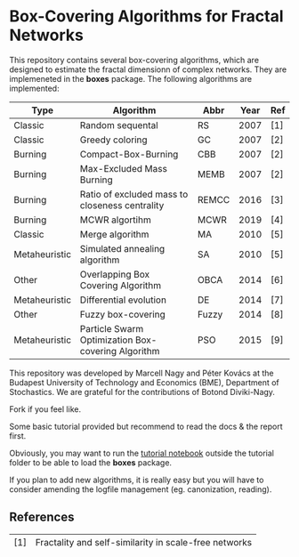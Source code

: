 # Box-Covering Algorithms for Fractal Networks
This repository contains several box-covering algorithms, which are designed to estimate the fractal dimensionn of complex networks. They are implemeneted in the __boxes__ package.
The following algorithms are implemented:


| Type          | Algorithm                                          | Abbr  | Year | Ref |
|---------------|----------------------------------------------------|-------|------|-----|
| Classic       | Random sequental                                   | RS    | 2007 | [1] |
| Classic       | Greedy coloring                                    | GC    | 2007 | [2] |
| Burning       | Compact-Box-Burning                                | CBB   | 2007 | [2] |
| Burning       | Max-Excluded Mass Burning                          | MEMB  | 2007 | [2] |
| Burning       | Ratio of excluded mass to closeness centrality     | REMCC | 2016 | [3] |
| Burning       | MCWR algortihm                                     | MCWR  | 2019 | [4] |
| Classic       | Merge algorithm                                    | MA    | 2010 | [5] |
| Metaheuristic | Simulated annealing algorithm                      | SA    | 2010 | [5] |
| Other         | Overlapping Box Covering Algorithm                 | OBCA  | 2014 | [6] |
| Metaheuristic | Differential evolution                             | DE    | 2014 | [7] |
| Other         | Fuzzy box-covering                                 | Fuzzy | 2014 | [8] |
| Metaheuristic | Particle Swarm Optimization Box-covering Algorithm | PSO   | 2015 | [9] |


This repository was developed by Marcell Nagy and Péter Kovács at the Budapest University of Technology and Economics (BME), Department of Stochastics. We are grateful for the contributions of Botond Diviki-Nagy.



Fork if you feel like.

Some basic tutorial provided but recommend to read the docs & the report first.

Obviously, you may want to run the [tutorial notebook](./tutorial/boxing_tutorial.ipynb) outside the tutorial folder to be able to load the __boxes__ package.

If you plan to add new algorithms, it is really easy but you will have to consider amending the logfile management (eg. canonization, reading).



## References

| <span style="font-weight:normal">[1]</span> | <span style="font-weight:normal">Fractality and self-similarity in scale-free networks</span> |
|-----|-------------------------------------------------------|
